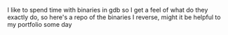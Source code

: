 I like to spend time with binaries in gdb so I get a feel of what do they exactly do, so here's a repo of the binaries I reverse, might it be helpful to my portfolio some day
